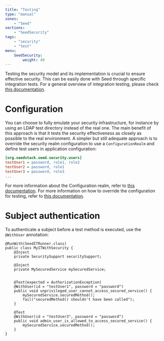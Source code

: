 ```yaml
---
title: "Testing"
type: "manual"
zones:
    - "Seed"
sections:
    - "SeedSecurity"
tags:
    - "security"
    - "test"
menu:
    SeedSecurity:
        weight: 40
---
```


Testing the security model and its implementation is crucial to ensure effective security. This can be easily done with
Seed through specific integration tests. For a general overview of integration testing, please check 
[this documentation](../../testing/integration). 

# Configuration

You can choose to fully emulate your security infrastructure, for instance by using an LDAP test directory instead of the 
real one. The main benefit of this approach is that it tests the security effectiveness as closely as possible to the 
real environment. A simpler but still adequate approach is to override the security realm configuration to use a 
`ConfigurationRealm` and define test users in application configuration:

```ini
[org.seedstack.seed.security.users]
testUser1 = password, role1, role2
testUser2 = password, role1
testUser3 = password, role3
...
```
	
For more information about the Configuration realm, refer to [this documentation](../configuration#configuration-realm).
For more information on how to override the configuration for testing, refer to [this documentation](../../core/configuration#configuration-override).

# Subject authentication

To authenticate a subject before a test method is executed, use the `@WithUser` annotation:

	@RunWith(SeedITRunner.class)
	public class MyITWithSecurity {
	    @Inject
	    private SecuritySupport securitySupport;
	    
	    @Inject
	    private MySecuredService mySecuredService;
	 

	    @Test(expected = AuthorizationException)
	    @WithUser(id = "testUser1", password = "password")
	    public void unprivileged_user_cannot_access_secured_service() {
	        mySecuredService.securedMethod();
	        fail("securedMethod() shouldn't have been called");
	    }
	    
	    @Test
	    @WithUser(id = "testUser3", password = "password")
	    public void admin_user_is_allowed_to_access_secured_service() {
	        mySecuredService.securedMethod();
	    }
	}

